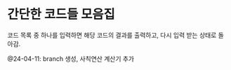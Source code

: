 # 간단한 코드들 모음집

코드 목록 중 하나를 입력하면 해당 코드의 결과를 출력하고, 다시 입력 받는 상태로 돌아감.

@24-04-11:  branch 생성, 사칙연산 계산기 추가
